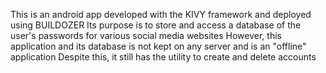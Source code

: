 This is an android app developed with the KIVY framework and deployed using BUILDOZER
Its purpose is to store and access a database of the user's passwords for various social media websites
However, this application and its database is not kept on any server and is an "offline" application
Despite this, it still has the utility to create and delete accounts
